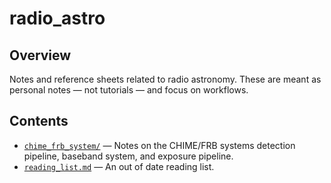 # radio_astro

## Overview
Notes and reference sheets related to radio astronomy. These are meant as personal notes — not tutorials — and focus on workflows.

## Contents
- [`chime_frb_system/`](./chime_frb_system) — Notes on the CHIME/FRB systems detection pipeline, baseband system, and exposure pipeline.
- [`reading_list.md`](./reading_list.md) — An out of date reading list.

